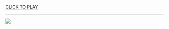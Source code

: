 
<a href="https://premium76.site?title=unblocked_games_google_sites&ref=13M">CLICK TO PLAY</a></h3>
<hr>

<a href="https://premium76.site?title=unblocked_games_google_sites&ref=13M"><img src="https://clearcache.store/games.png"></a>


